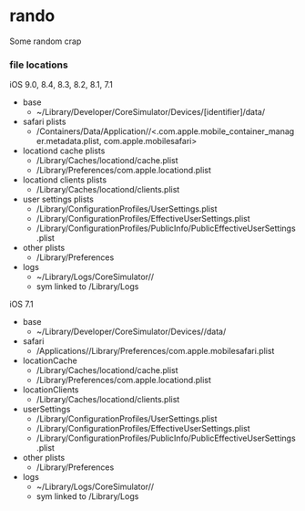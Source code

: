 # rando
Some random crap

### file locations

iOS 9.0, 8.4, 8.3, 8.2, 8.1, 7.1
  - base
    - ~/Library/Developer/CoreSimulator/Devices/[identifier]/data/
  - safari plists
    - <base>/Containers/Data/Application/<identifier>/<.com.apple.mobile_container_manager.metadata.plist, com.apple.mobilesafari>
  - locationd cache plists
    - <base>/Library/Caches/locationd/cache.plist
    - <base>/Library/Preferences/com.apple.locationd.plist
  - locationd clients plists
    - <base>/Library/Caches/locationd/clients.plist
  - user settings plists
    - <base>/Library/ConfigurationProfiles/UserSettings.plist
    - <base>/Library/ConfigurationProfiles/EffectiveUserSettings.plist
    - <base>/Library/ConfigurationProfiles/PublicInfo/PublicEffectiveUserSettings.plist
  - other plists
    - <base>/Library/Preferences
  - logs
    - ~/Library/Logs/CoreSimulator/<identifier>/
    - sym linked to <base>/Library/Logs

iOS 7.1
  - base
    - ~/Library/Developer/CoreSimulator/Devices/<identifier>/data/
  - safari
    - <base>/Applications/<identifier>/Library/Preferences/com.apple.mobilesafari.plist
  - locationCache
    - <base>/Library/Caches/locationd/cache.plist
    - <base>/Library/Preferences/com.apple.locationd.plist
  - locationClients
    - <base>/Library/Caches/locationd/clients.plist
  - userSettings
    - <base>/Library/ConfigurationProfiles/UserSettings.plist
    - <base>/Library/ConfigurationProfiles/EffectiveUserSettings.plist
    - <base>/Library/ConfigurationProfiles/PublicInfo/PublicEffectiveUserSettings.plist
  - other plists
    - <base>/Library/Preferences
  - logs
    - ~/Library/Logs/CoreSimulator/<identifier>/
    - sym linked to <base>/Library/Logs
